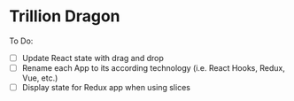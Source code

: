 # Trillion Dragon

To Do:

- [ ] Update React state with drag and drop
- [ ] Rename each App to its according technology (i.e. React Hooks, Redux, Vue, etc.)
- [ ] Display state for Redux app when using slices
